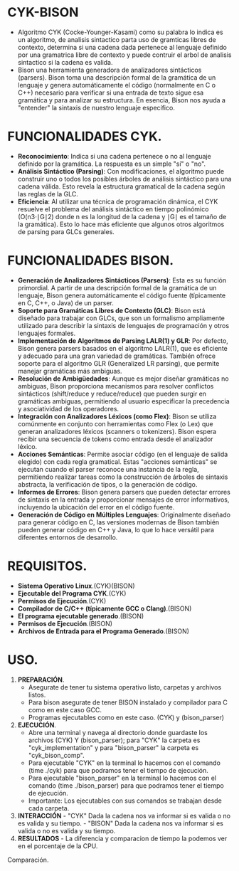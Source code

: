 # CYK-BISON
- Algoritmo CYK (Cocke-Younger-Kasami) como su palabra lo indica es un algoritmo, de analisis sintactico parta uso de gramticas libres de contexto, determina si una cadena dada pertenece al lenguaje definido por una gramatrica libre de contexto y puede contruir el arbol de analisis sintactico si la cadena es valida.
-  Bison una herramienta generadora de analizadores sintácticos (parsers). Bison toma una descripción formal de la gramática de un lenguaje y genera automáticamente el código (normalmente en C o C++) necesario para verificar si una entrada de texto sigue esa gramática y para analizar su estructura. En esencia, Bison nos ayuda a "entender" la sintaxis de nuestro lenguaje específico.
  
# FUNCIONALIDADES CYK.
- **Reconocimiento**: Indica si una cadena pertenece o no al lenguaje definido por la gramática. La respuesta es un simple "sí" o "no".
- **Análisis Sintáctico (Parsing)**: Con modificaciones, el algoritmo puede construir uno o todos los posibles árboles de análisis sintáctico para una cadena válida. Esto revela la estructura gramatical de la cadena según las reglas de la GLC.
- **Eficiencia**: Al utilizar una técnica de programación dinámica, el CYK resuelve el problema del análisis sintáctico en tiempo polinómico (O(n3⋅∣G∣2) donde n es la longitud de la cadena y ∣G∣ es el tamaño de la gramática). Esto lo hace más eficiente que algunos otros algoritmos de parsing para GLCs generales.

# FUNCIONALIDADES BISON.
- **Generación de Analizadores Sintácticos (Parsers)**: Esta es su función primordial. A partir de una descripción formal de la gramática de un lenguaje, Bison genera automáticamente el código fuente (típicamente en C, C++, o Java) de un parser.
- **Soporte para Gramáticas Libres de Contexto (GLC)**: Bison está diseñado para trabajar con GLCs, que son un formalismo ampliamente utilizado para describir la sintaxis de lenguajes de programación y otros lenguajes formales.
- **Implementación de Algoritmos de Parsing LALR(1) y GLR**: Por defecto, Bison genera parsers basados en el algoritmo LALR(1), que es eficiente y adecuado para una gran variedad de gramáticas. También ofrece soporte para el algoritmo GLR (Generalized LR parsing), que permite manejar gramáticas más ambiguas.
- **Resolución de Ambigüedades**: Aunque es mejor diseñar gramáticas no ambiguas, Bison proporciona mecanismos para resolver conflictos sintácticos (shift/reduce y reduce/reduce) que pueden surgir en gramáticas ambiguas, permitiendo al usuario especificar la precedencia y asociatividad de los operadores.
- **Integración con Analizadores Léxicos (como Flex)**: Bison se utiliza comúnmente en conjunto con herramientas como Flex (o Lex) que generan analizadores léxicos (scanners o tokenizers). Bison espera recibir una secuencia de tokens como entrada desde el analizador léxico.
- **Acciones Semánticas**: Permite asociar código (en el lenguaje de salida elegido) con cada regla gramatical. Estas "acciones semánticas" se ejecutan cuando el parser reconoce una instancia de la regla, permitiendo realizar tareas como la construcción de árboles de sintaxis abstracta, la verificación de tipos, o la generación de código.
- **Informes de Errores**: Bison genera parsers que pueden detectar errores de sintaxis en la entrada y proporcionar mensajes de error informativos, incluyendo la ubicación del error en el código fuente.
- **Generación de Código en Múltiples Lenguajes**: Originalmente diseñado para generar código en C, las versiones modernas de Bison también pueden generar código en C++ y Java, lo que lo hace versátil para diferentes entornos de desarrollo.

# REQUISITOS.
- **Sistema Operativo Linux**.(CYK)(BISON)
- **Ejecutable del Programa CYK**.(CYK)
- **Permisos de Ejecución**.(CYK)
- **Compilador de C/C++ (típicamente GCC o Clang)**.(BISON)
- **El programa ejecutable generado**.(BISON)
- **Permisos de Ejecución**.(BISON)
- **Archivos de Entrada para el Programa Generado**.(BISON)

# USO.
 1. **PREPARACIÓN**.
    - Asegurate de tener tu sistema operativo listo, carpetas y archivos listos.
    - Para bison asegurate de tener BISON instalado y compilador para C como en este caso GCC.
    - Programas ejecutables como en este caso. (CYK) y (bison_parser)
 2. **EJECUCIÓN**.
    - Abre una terminal y navega al directorio donde guardaste los archivos (CYK) Y (bison_parser); para "CYK" la carpeta es "cyk_implementation" y para "bison_parser" la carpeta es "cyk_bison_comp".
    - Para ejecutable "CYK" en la terminal lo hacemos con el comando (time ./cyk) para que podramos tener el tiempo de ejecución.
    - Para ejecutable "bison_parser" en la terminal lo hacemos con el comando (time ./bison_parser) para que podramos tener el tiempo de ejecución.
    - Importante: Los ejecutables con sus comandos se trabajan desde cada carpeta.
  3. **INTERACCIÓN**
    - "CYK" Dada la cadena nos va informar si es valida o no es valida y su tiempo.
    - "BISON" Dada la cadena nos va informar si es valida o no es valida y su tiempo.
  4. **RESULTADOS**
    - La diferencia y comparacion de tiempo la podemos ver en el porcentaje de la CPU.


Comparación.
